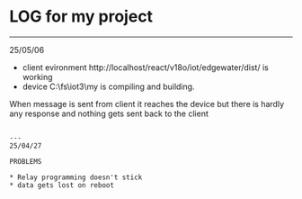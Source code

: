 # LOG for my project
---
25/05/06
* client evironment http://localhost/react/v18o/iot/edgewater/dist/ is working
* device C:\fs\iot3\my is compiling and building. 

When message is sent from client it reaches the device but there is hardly any response and nothing gets sent back to the client

```

---
25/04/27

PROBLEMS

* Relay programming doesn't stick
* data gets lost on reboot
